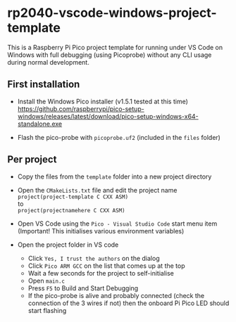 # rp2040-vscode-windows-project-template

This is a Raspberry Pi Pico project template for running under VS Code on Windows with full debugging (using Picoprobe) without any CLI usage during normal development.

## First installation

- Install the Windows Pico installer (v1.5.1 tested at this time)  
https://github.com/raspberrypi/pico-setup-windows/releases/latest/download/pico-setup-windows-x64-standalone.exe

- Flash the pico-probe with `picoprobe.uf2` (included in the `files` folder)

## Per project

- Copy the files from the `template` folder into a new project directory

- Open the `CMakeLists.txt` file and edit the project name  
`project(project-template C CXX ASM)`  
to  
`project(projectnamehere C CXX ASM)`  

- Open VS Code using the `Pico - Visual Studio Code` start menu item (Important! This initialises various environment variables)

- Open the project folder in VS code
  - Click `Yes, I trust the authors` on the dialog
  - Click `Pico ARM GCC` on the list that comes up at the top
  - Wait a few seconds for the project to self-initialise
  - Open `main.c`
  - Press `F5` to Build and Start Debugging
  - If the pico-probe is alive and probably connected (check the connection of the 3 wires if not) then the onboard Pi Pico LED should start flashing
